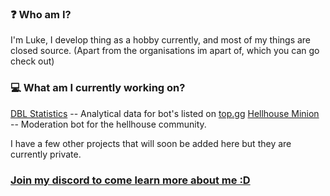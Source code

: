 ### ❓ Who am I?
I'm Luke, I develop thing as a hobby currently, and most of my things are closed source. (Apart from the organisations im apart of, which you can go check out)

### 💻 What am I currently working on?
[DBL Statistics](https://dblstats.com) -- Analytical data for bot's listed on [top.gg](https://top.gg)
[Hellhouse Minion](https://hellhouse.xyz) -- Moderation bot for the hellhouse community.

I have a few other projects that will soon be added here but they are currently private.

### [Join my discord to come learn more about me :D](https://discord.gg/UV9pWHD)
